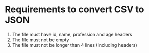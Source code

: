 # Requirements to convert CSV to JSON 
1. The file must have id, name, profession and age headers  
2. The file must not be empty
3. The file must not be longer than 4 lines (Including headers)